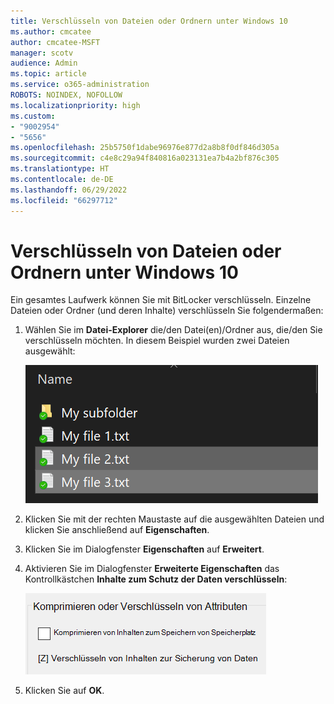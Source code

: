 ```yaml
---
title: Verschlüsseln von Dateien oder Ordnern unter Windows 10
ms.author: cmcatee
author: cmcatee-MSFT
manager: scotv
audience: Admin
ms.topic: article
ms.service: o365-administration
ROBOTS: NOINDEX, NOFOLLOW
ms.localizationpriority: high
ms.custom:
- "9002954"
- "5656"
ms.openlocfilehash: 25b5750f1dabe96976e877d2a8b8f0df846d305a
ms.sourcegitcommit: c4e8c29a94f840816a023131ea7b4a2bf876c305
ms.translationtype: HT
ms.contentlocale: de-DE
ms.lasthandoff: 06/29/2022
ms.locfileid: "66297712"
---
```

# <a name="encrypt-files-or-folder-in-windows-10"></a>Verschlüsseln von Dateien oder Ordnern unter Windows 10

Ein gesamtes Laufwerk können Sie mit BitLocker verschlüsseln. Einzelne Dateien oder Ordner (und deren Inhalte) verschlüsseln Sie folgendermaßen:

1. Wählen Sie im **Datei-Explorer** die/den Datei(en)/Ordner aus, die/den Sie verschlüsseln möchten. In diesem Beispiel wurden zwei Dateien ausgewählt:

    ![Auswählen der zu verschlüsselnden Dateien oder Ordner](media/select-for-encrypting.png)

2. Klicken Sie mit der rechten Maustaste auf die ausgewählten Dateien und klicken Sie anschließend auf **Eigenschaften**.

3. Klicken Sie im Dialogfenster **Eigenschaften** auf **Erweitert**.

4. Aktivieren Sie im Dialogfenster **Erweiterte Eigenschaften** das Kontrollkästchen **Inhalte zum Schutz der Daten verschlüsseln**:

    ![Inhalte verschlüsseln](media/encrypt-contents.png)

5. Klicken Sie auf **OK**.
